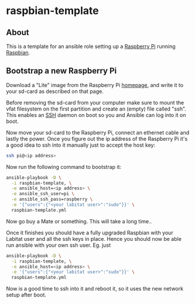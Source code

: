 raspbian-template
=================

About
-----

This is a template for an ansible role setting up a
[Raspberry Pi][rpi] running [Raspbian][raspbian].

[rpi]: https://www.raspberrypi.org
[raspbian]: https://www.raspbian.org

Bootstrap a new Raspberry Pi
----------------------------

Download a "Lite" image from the Raspberry Pi [homepage][downloads],
and write it to your sd-card as described on that page.

Before removing the sd-card from your computer make sure to mount
the vfat filesystem on the first partition and create an (empty)
file called "ssh". This enables an [SSH][ssh] daemon on boot so
you and Ansible can log into it on boot.

Now move your sd-card to the Raspberry Pi, connect an ethernet cable
and lastly the power.
Once you figure out the ip address of the Raspberry Pi it's a good idea
to ssh into it manually just to accept the host key:
```sh
ssh pi@<ip address>
```
Now run the following command to bootstrap it:

```sh
ansible-playbook -D \
  -i raspbian-template, \
  -e ansible_host=<ip address> \
  -e ansible_ssh_user=pi \
  -e ansible_ssh_pass=raspberry \
  -e '{"users":{"<your labitat user>":"sudo"}}' \
  raspbian-template.yml
```

Now go buy a Mate or something. This will take a long time..

Once it finishes you should have a fully upgraded Raspbian
with your Labitat user and all the ssh keys in place.
Hence you should now be able run ansible with your own
ssh user. Eg. just

```sh
ansible-playbook -D \
  -i raspbian-template, \
  -e ansible_host=<ip address> \
  -e '{"users":{"<your labitat user>":"sudo"}}' \
  raspbian-template.yml
```

Now is a good time to ssh into it and reboot it,
so it uses the new network setup after boot.

[downloads]: https://www.raspberrypi.org/downloads/raspbian/
[ssh]: https://en.wikipedia.org/wiki/Secure_Shell
